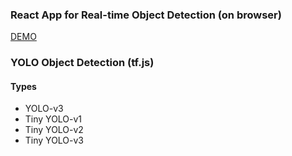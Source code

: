 ### React App for Real-time Object Detection (on browser) 
[DEMO](https://arnabaghorai.github.io/Yolo-Tfjs-React/)
### YOLO Object Detection (tf.js)

#### Types

- YOLO-v3
- Tiny YOLO-v1
- Tiny YOLO-v2
- Tiny YOLO-v3


